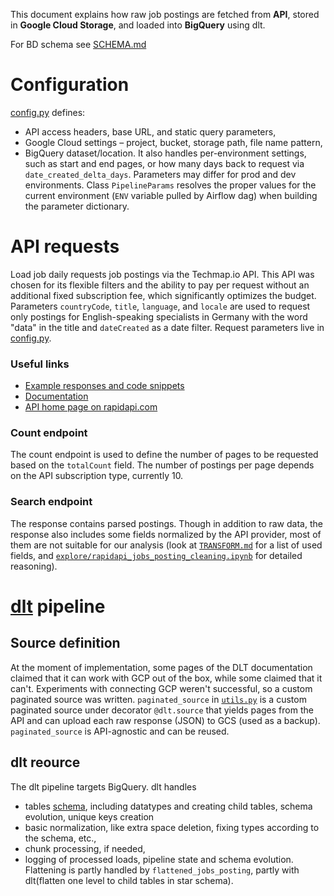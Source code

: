 This document explains how raw job postings are fetched from **API**, stored in **Google Cloud Storage**, and loaded into **BigQuery** using dlt.

For BD schema see [SCHEMA.md](./SCHEMA.md)

# Configuration

[config.py](./config.py) defines:
* API access headers, base URL, and static query parameters,
* Google Cloud settings – project, bucket, storage path, file name pattern,
* BigQuery dataset/location.
It also handles per-environment settings, such as start and end pages, or how many days back to request via `date_created_delta_days`.
Parameters may differ for prod and dev environments. Class `PipelineParams` resolves the proper values for the current environment (`ENV` variable pulled by Airflow dag) when building the parameter dictionary. 

# API requests

Load job daily requests job postings via the Techmap.io API. This API was chosen for its flexible filters and the ability to pay per request without an additional fixed subscription fee, which significantly optimizes the budget. 
Parameters `countryCode`, `title`, `language`, and `locale` are used to request only postings for English-speaking specialists in Germany with the word "data" in the title and `dateCreated` as a date filter.
Request parameters live in [config.py](./config.py).

### Useful links

* [Example responses and code snippets](https://rapidapi.com/techmap-io-techmap-io-default/api/daily-international-job-postings/playground/apiendpoint_e1e15a81-2b65-4802-92cf-f300e7f59558)
* [Documentation](https://api.techmap.io/jobs-api)
* [API home page on rapidapi.com](https://rapidapi.com/techmap-io-techmap-io-default/api/daily-international-job-postings)

### Count endpoint

The count endpoint is used to define the number of pages to be requested based on the `totalCount` field. The number of postings per page depends on the API subscription type, currently 10.

### Search endpoint

The response contains parsed postings. Though in addition to raw data, the response also includes some fields normalized by the API provider, most of them are not suitable for our analysis (look at [`TRANSFORM.md`](./TRANSFORM.md) for a list of used fields, and [`explore/rapidapi_jobs_posting_cleaning.ipynb`](./../../explore/rapidapi_jobs_posting_cleaning.ipynb) for detailed reasoning).

# [dlt](https://dlthub.com/) pipeline

## Source definition
At the moment of implementation, some pages of the DLT documentation claimed that it can work with GCP out of the box, while some claimed that it can't. Experiments with connecting GCP weren't successful, so a custom paginated source was written.
`paginated_source` in [`utils.py`](./../../common/utils.py) is a custom paginated source under decorator `@dlt.source` that yields pages from the API and can upload each raw response (JSON) to GCS (used as a backup).
`paginated_source` is API-agnostic and can be reused.

## dlt reource
The dlt pipeline targets BigQuery. dlt handles 
* tables [schema](https://dlthub.com/docs/general-usage/schema-contracts), including datatypes and creating child tables, schema evolution, unique keys creation
* basic normalization, like extra space deletion, fixing types according to the schema, etc.,
* chunk processing, if needed,
* logging of processed loads, pipeline state and schema evolution.
Flattening is partly handled by `flattened_jobs_posting`, partly with dlt(flatten one level to child tables in star schema).










